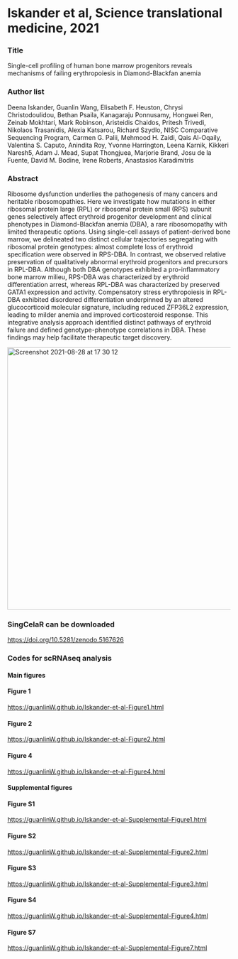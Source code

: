 # Iskander et al, Science translational medicine, 2021

### Title
Single-cell profiling of human bone marrow progenitors reveals mechanisms of failing erythropoiesis in Diamond-Blackfan anemia

### Author list
Deena Iskander, Guanlin Wang, Elisabeth F. Heuston, Chrysi Christodoulidou, Bethan Psaila, Kanagaraju Ponnusamy, Hongwei Ren, Zeinab Mokhtari, Mark Robinson, Aristeidis Chaidos, Pritesh Trivedi, Nikolaos Trasanidis, Alexia Katsarou, Richard Szydlo, NISC Comparative Sequencing Program, Carmen G. Palii, Mehmood H. Zaidi, Qais Al-Oqaily, Valentina S. Caputo, Anindita Roy, Yvonne Harrington, Leena Karnik, Kikkeri Naresh5, Adam J. Mead, Supat Thongjuea, Marjorie Brand, Josu de la Fuente, David M. Bodine, Irene Roberts, Anastasios Karadimitris

### Abstract
Ribosome dysfunction underlies the pathogenesis of many cancers and heritable ribosomopathies. Here we investigate how mutations in either ribosomal protein large (RPL) or ribosomal protein small (RPS) subunit genes selectively affect erythroid progenitor development and clinical phenotypes in Diamond-Blackfan anemia (DBA), a rare ribosomopathy with limited therapeutic options. Using single-cell assays of patient-derived bone marrow, we delineated two distinct cellular trajectories segregating with ribosomal protein genotypes: almost complete loss of erythroid specification were observed in RPS-DBA. In contrast, we observed relative preservation of qualitatively abnormal erythroid progenitors and precursors in RPL-DBA. Although both DBA genotypes exhibited a pro-inflammatory bone marrow milieu, RPS-DBA was characterized by erythroid differentiation arrest, whereas RPL-DBA was characterized by preserved GATA1 expression and activity. Compensatory stress erythropoiesis in RPL-DBA exhibited disordered differentiation underpinned by an altered glucocorticoid molecular signature, including reduced ZFP36L2 expression, leading to milder anemia and improved corticosteroid response. This integrative analysis approach identified distinct pathways of erythroid failure and defined genotype-phenotype correlations in DBA. These findings may help facilitate therapeutic target discovery.

<img width="591" alt="Screenshot 2021-08-28 at 17 30 12" src="https://user-images.githubusercontent.com/61470410/131224509-91392e2d-381d-4666-bbb1-77168ca8d8fa.png">

### SingCelaR can be downloaded 

https://doi.org/10.5281/zenodo.5167626



### Codes for scRNAseq analysis


#### Main figures

#### Figure 1
https://guanlinW.github.io/Iskander-et-al-Figure1.html

#### Figure 2
https://guanlinW.github.io/Iskander-et-al-Figure2.html

#### Figure 4
https://guanlinW.github.io/Iskander-et-al-Figure4.html


#### Supplemental figures 

#### Figure S1
https://guanlinW.github.io/Iskander-et-al-Supplemental-Figure1.html

#### Figure S2
https://guanlinW.github.io/Iskander-et-al-Supplemental-Figure2.html

#### Figure S3
https://guanlinW.github.io/Iskander-et-al-Supplemental-Figure3.html

#### Figure S4
https://guanlinW.github.io/Iskander-et-al-Supplemental-Figure4.html

#### Figure S7
https://guanlinW.github.io/Iskander-et-al-Supplemental-Figure7.html


